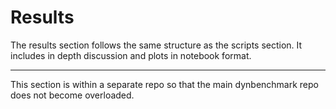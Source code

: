 
<!-- README.md is generated from README.Rmd. Please edit that file -->
# Results

The results section follows the same structure as the scripts section. It includes in depth discussion and plots in notebook format.

------------------------------------------------------------------------

This section is within a separate repo so that the main dynbenchmark repo does not become overloaded.
